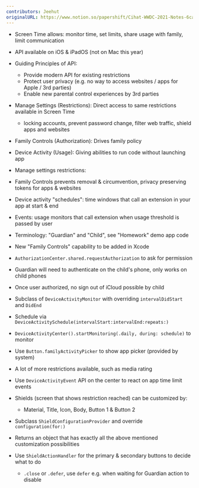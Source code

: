 ```yaml
---
contributors: Jeehut
originalURL: https://www.notion.so/papershift/Cihat-WWDC-2021-Notes-6cae8d046c17426f8dafddc00abdae29
---
```


- Screen Time allows: monitor time, set limits, share usage with family, limit communication
- API available on iOS & iPadOS (not on Mac this year)
- Guiding Principles of API:
    - Provide modern API for existing restrictions
    - Protect user privacy (e.g. no way to access websites / apps for Apple / 3rd parties)
    - Enable new parental control experiences by 3rd parties

- Manage Settings (Restrictions): Direct access to same restrictions available in Screen Time
    - locking accounts, prevent password change, filter web traffic, shield apps and websites

- Family Controls (Authorization): Drives family policy
- Device Activity (Usage): Giving abilities to run code without launching app
- Manage settings restrictions:
- Family Controls prevents removal & circumvention, privacy preserving tokens for apps & websites
- Device activity "schedules": time windows that call an extension in your app at start & end
- Events: usage monitors that call extension when usage threshold is passed by user
- Terminology: "Guardian" and "Child", see "Homework" demo app code
- New "Family Controls" capability to be added in Xcode
- `AuthorizationCenter.shared.requestAuthorization` to ask for permission
- Guardian will need to authenticate on the child's phone, only works on child phones
- Once user authorized, no sign out of iCloud possible by child
- Subclass of `DeviceActivityMonitor` with overriding `intervalDidStart` and `DidEnd`
- Schedule via `DeviceActivitySchedule(intervalStart:intervalEnd:repeats:)`
- `DeviceActivityCenter().startMonitoring(.daily, during: schedule)` to monitor
- Use `Button.familyActivityPicker` to show app picker (provided by system)
- A lot of more restrictions available, such as media rating
- Use `DeviceActivityEvent` API on the center to react on app time limit events
- Shields (screen that shows restriction reached) can be customized by:
    - Material, Title, Icon, Body, Button 1 & Button 2

- Subclass `ShieldConfigurationProvider` and override `configuration(for:)`
- Returns an object that has exactly all the above mentioned customization possibilities
- Use `ShieldActionHandler` for the primary & secondary buttons to decide  what to do
    - `.close` or `.defer`, use `defer` e.g. when waiting for Guardian action to disable
